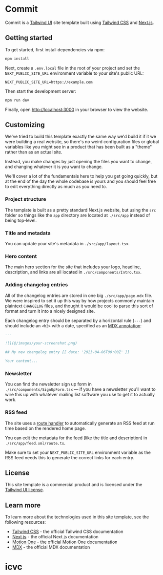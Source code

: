# Commit

Commit is a [Tailwind UI](https://tailwindui.com) site template built using [Tailwind CSS](https://tailwindcss.com) and [Next.js](https://nextjs.org).

## Getting started

To get started, first install dependencies via npm:

```bash
npm install
```

Next, create a `.env.local` file in the root of your project and set the `NEXT_PUBLIC_SITE_URL` environment variable to your site's public URL:

```
NEXT_PUBLIC_SITE_URL=https://example.com
```

Then start the development server:

```bash
npm run dev
```

Finally, open [http://localhost:3000](http://localhost:3000) in your browser to view the website.

## Customizing

We've tried to build this template exactly the same way we'd build it if it we were building a real website, so there's no weird configuration files or global variables like you might see in a product that has been built as a "theme" rather than as an actual site.

Instead, you make changes by just opening the files you want to change, and changing whatever it is you want to change.

We'll cover a lot of the fundamentals here to help you get going quickly, but at the end of the day the whole codebase is yours and you should feel free to edit everything directly as much as you need to.

### Project structure

The template is built as a pretty standard Next.js website, but using the `src` folder so things like the `app` directory are located at `./src/app` instead of being top-level.

### Title and metadata

You can update your site's metadata in `./src/app/layout.tsx`.

### Hero content

The main hero section for the site that includes your logo, headline, description, and links are all located in `./src/components/Intro.tsx`.

### Adding changelog entries

All of the changelog entries are stored in one big `./src/app/page.mdx` file. We were inspired to set it up this way by how projects commonly maintain plaintext `CHANGELOG` files, and thought it would be cool to parse this sort of format and turn it into a nicely designed site.

Each changelog entry should be separated by a horizontal rule (`---`) and should include an `<h2>` with a date, specified as an [MDX annotation](https://github.com/bradlc/mdx-annotations):

```md
---

![](@/images/your-screenshot.png)

## My new changelog entry {{ date: '2023-04-06T00:00Z' }}

Your content...
```

### Newsletter

You can find the newsletter sign up form in `./src/components/SignUpForm.tsx` — if you have a newsletter you'll want to wire this up with whatever mailing list software you use to get it to actually work.

### RSS feed

The site uses a [route handler](https://nextjs.org/docs/app/building-your-application/routing/router-handlers) to automatically generate an RSS feed at run time based on the rendered home page.

You can edit the metadata for the feed (like the title and description) in `./src/app/feed.xml/route.ts`.

Make sure to set your `NEXT_PUBLIC_SITE_URL` environment variable as the RSS feed needs this to generate the correct links for each entry.

## License

This site template is a commercial product and is licensed under the [Tailwind UI license](https://tailwindui.com/license).

## Learn more

To learn more about the technologies used in this site template, see the following resources:

- [Tailwind CSS](https://tailwindcss.com/docs) - the official Tailwind CSS documentation
- [Next.js](https://nextjs.org/docs) - the official Next.js documentation
- [Motion One](https://motion.dev/) - the official Motion One documentation
- [MDX](https://mdxjs.com/) - the official MDX documentation
# icvc
